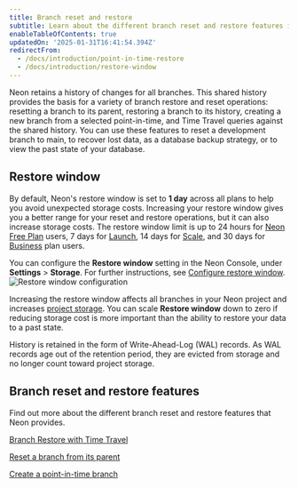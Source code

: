 ```yaml
---
title: Branch reset and restore
subtitle: Learn about the different branch reset and restore features in Neon
enableTableOfContents: true
updatedOn: '2025-01-31T16:41:54.394Z'
redirectFrom:
  - /docs/introduction/point-in-time-restore
  - /docs/introduction/restore-window
---
```


Neon retains a history of changes for all branches. This shared history provides the basis for a variety of branch restore and reset operations: resetting a branch to its parent, restoring a branch to its history, creating a new branch from a selected point-in-time, and Time Travel queries against the shared history. You can use these features to reset a development branch to main, to recover lost data, as a database backup strategy, or to view the past state of your database.

## Restore window

By default, Neon's restore window is set to **1 day** across all plans to help you avoid unexpected storage costs. Increasing your restore window gives you a better range for your reset and restore operations, but it can also increase storage costs. The restore window limit is up to 24 hours for [Neon Free Plan](/docs/introduction/plans#free-plan) users, 7 days for [Launch](/docs/introduction/plans#launch), 14 days for [Scale](/docs/introduction/plans#scale), and 30 days for [Business](/docs/introduction/plans#business) plan users.

You can configure the **Restore window** setting in the Neon Console, under **Settings** > **Storage**. For further instructions, see [Configure restore window](/docs/manage/projects#configure-restore-window).
![Restore window configuration](/docs/relnotes/history_retention.png)

Increasing the restore window affects all branches in your Neon project and increases [project storage](/docs/introduction/usage-metrics#storage). You can scale **Restore window** down to zero if reducing storage cost is more important than the ability to restore your data to a past state.

History is retained in the form of Write-Ahead-Log (WAL) records. As WAL records age out of the retention period, they are evicted from storage and no longer count toward project storage.

## Branch reset and restore features

Find out more about the different branch reset and restore features that Neon provides.

<DetailIconCards>

<a href="/docs/guides/branch-restore" description="Learn how to restore a branch to its history with Time Travel assist" icon="split-branch">Branch Restore with Time Travel</a>

<a href="/docs/guides/reset-from-parent" description="Learn how to restore a branch to its history with Time Travel assist" icon="split-branch">Reset a branch from its parent</a>

<a href="/docs/guides/branching-pitr" description="Create a new point-in-time branch from timestamp or LSN" icon="split-branch">Create a point-in-time branch</a>

</DetailIconCards>
